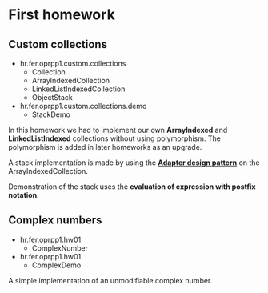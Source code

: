 # First homework

## Custom collections

- hr.fer.oprpp1.custom.collections
	- Collection
	- ArrayIndexedCollection
	- LinkedListIndexedCollection
	- ObjectStack
- hr.fer.oprpp1.custom.collections.demo
	- StackDemo





In this homework we had to implement our own **ArrayIndexed** and **LinkedListIndexed** collections without using polymorphism. 
The polymorphism is added in later homeworks as an upgrade.


A stack implementation is made by using the [**Adapter design pattern**](https://refactoring.guru/design-patterns/adapter) on the ArrayIndexedCollection.

Demonstration of the stack uses the **evaluation of expression with postfix notation**.

## Complex numbers

- hr.fer.oprpp1.hw01
	- ComplexNumber
- hr.fer.oprpp1.hw01
	- ComplexDemo



A simple implementation of an unmodifiable complex number.

